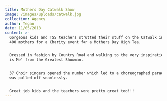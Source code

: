 ```yaml
---
title: Mothers Day Catwalk Show
image: /images/uploads/catwalk.jpg
collection: Agency
author: Tegan
date: 11/05/2018
content: >-
  Gorgeous kids and TSS teachers strutted their stuff on the Catwalk in front of
  400 mothers for a Charity event for a Mothers Day High Tea.


  Dressed in fashion by Country Road and walking to the very inspirational "This
  is Me' from the Greatest Showman.


  37 Choir singers opened the number which led to a choreographed parade which
  was pulled off seamlessly.


  Great job kids and the teachers were pretty great too!!!
---
```


